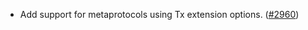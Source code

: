 - Add support for metaprotocols using Tx extension options. 
  ([\#2960](https://github.com/onomyprotocol/onomy-rebuild/pull/2960))